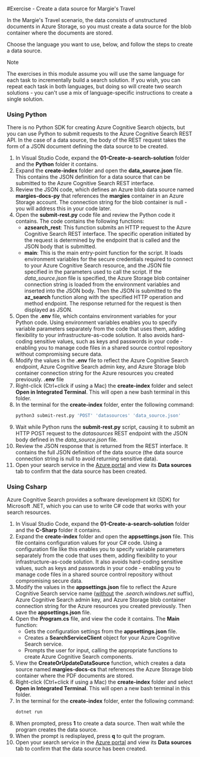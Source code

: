 #Exercise - Create a data source for Margie's Travel

In the Margie's Travel scenario, the data consists of unstructured documents in Azure Storage, so you must create a data source for the blob container where the documents are stored.

Choose the language you want to use, below, and follow the steps to create a data source.

> [!NOTE]
> The exercises in this module assume you will use the same language for each task to incrementally build a search solution. If you wish, you can repeat each task in both languages, but doing so will create two search solutions - you can't use a mix of language-specific instructions to create a single solution.

### Using Python

There is no Python SDK for creating Azure Cognitive Search objects, but you can use Python to submit requests to the Azure Cognitive Search REST API. In the case of a data source, the body of the REST request takes the form of a JSON document defining the data source to be created.

1. In Visual Studio Code, expand the **01-Create-a-search-solution** folder and the **Python** folder it contains.
2. Expand the **create-index** folder and open the **data_source.json** file. This contains the JSON definition for a data source that can be submitted to the Azure Cognitive Search REST interface.
3. Review the JSON code, which defines an Azure blob data source named **margies-docs-py** that references the **margies** container in an Azure Storage account. The connection string for the blob container is null - you will address this in your code later.
4. Open the **submit-rest&#46;py** code file and review the Python code it contains. The code contains the following functions:
    - **azsearch_rest**: This function submits an HTTP request to the Azure Cognitive Search REST interface. The specific operation initiated by the request is determined by the endpoint that is called and the JSON body that is submitted.
    - **main**: This is the main entry-point function for the script. It loads environment variables for the secure credentials required to connect to your Azure Cognitive Search resource, and the JSON file specified in the parameters used to call the script. If the *data_source.json* file is specified, the Azure Storage blob container connection string is loaded from the environment variables and inserted into the JSON body. Then the JSON is submitted to the **az_search** function along with the specified HTTP operation and method endpoint. The response returned for the request is then displayed as JSON.
5. Open the **.env** file, which contains environment variables for your Python code. Using environment variables enables you to specify variable parameters separately from the code that uses them, adding flexibility to your infrastructure-as-code solution. It also avoids hard-coding sensitive values, such as keys and passwords in your code - enabling you to manage code files in a shared source control repository without compromising secure data.
6. Modify the values in the **.env** file to reflect the Azure Cognitive Search endpoint, Azure Cognitive Search admin key, and Azure Storage blob container connection string for the Azure resources you created previously. **.env** file
7. Right-click (Ctrl+click if using a Mac) the **create-index** folder and select **Open in Integrated Terminal**. This will open a new bash terminal in this folder.
8. In the terminal for the **create-index** folder, enter the following command:
    ```bash
    python3 submit-rest.py 'POST' 'datasources' 'data_source.json'
    ```
9. Wait while Python runs the **submit-rest&#46;py** script, causing it to submit an HTTP POST request to the *datasources* REST endpoint with the JSON body defined in the *data_source.json* file.
10. Review the JSON response that is returned from the REST interface. It contains the full JSON definition of the data source (the data source connection string is null to avoid returning sensitive data).
11. Open your search service in the [Azure portal](https://portal.azure.com?portal=true) and view its **Data sources** tab to confirm that the data source has been created.

### Using Csharp

Azure Cognitive Search provides a software development kit (SDK) for Microsoft .NET, which you can use to write C# code that works with your search resources.

1. In Visual Studio Code, expand the **01-Create-a-search-solution** folder and the **C-Sharp** folder it contains.
2. Expand the **create-index** folder and open the **appsettings.json** file. This file contains configuration values for your C# code. Using a configuration file like this enables you to specify variable parameters separately from the code that uses them, adding flexibility to your infrastructure-as-code solution. It also avoids hard-coding sensitive values, such as keys and passwords in your code - enabling you to manage code files in a shared source control repository without compromising secure data.
3. Modify the values in the **appsettings.json** file to reflect the Azure Cognitive Search service name (<u>without</u> the .*search&#46;windows&#46;net* suffix), Azure Cognitive Search admin key, and Azure Storage blob container connection string for the Azure resources you created previously. Then save the **appsettings.json** file.
4. Open the **Program.cs** file, and view the code it contains. The **Main** function:
    - Gets the configuration settings from the **appsettings.json** file.
    - Creates a **SearchServiceClient** object for your Azure Cognitive Search service.
    - Prompts the user for input, calling the appropriate functions to create Azure Cognitive Search components.
5. View the **CreateOrUpdateDataSource** function, which creates a data source named **margies-docs-cs** that references the Azure Storage blob container where the PDF documents are stored.
6. Right-click (Ctrl+click if using a Mac) the **create-index** folder and select **Open in Integrated Terminal**. This will open a new bash terminal in this folder.
7. In the terminal for the **create-index** folder, enter the following command:
    ```bash
    dotnet run
    ```
8. When prompted, press **1** to create a data source. Then wait while the program creates the data source.
9. When the prompt is redisplayed, press **q** to quit the program.
10. Open your search service in the [Azure portal](https://portal.azure.com?portal=true) and view its **Data sources** tab to confirm that the data source has been created.

